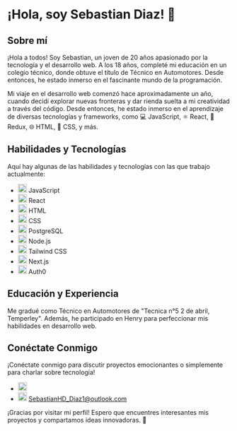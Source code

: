 # ¡Hola, soy Sebastian Diaz! 👋

## Sobre mí
¡Hola a todos! Soy Sebastian, un joven de 20 años apasionado por la tecnología y el desarrollo web. A los 18 años, completé mi educación en un colegio técnico, donde obtuve el título de Técnico en Automotores. Desde entonces, he estado inmerso en el fascinante mundo de la programación.

Mi viaje en el desarrollo web comenzó hace aproximadamente un año, cuando decidí explorar nuevas fronteras y dar rienda suelta a mi creatividad a través del código. Desde entonces, he estado inmerso en el aprendizaje de diversas tecnologías y frameworks, como 💻 JavaScript, ⚛️ React, 🔄 Redux, 🌐 HTML, 🎨 CSS, y más.

## Habilidades y Tecnologías
Aquí hay algunas de las habilidades y tecnologías con las que trabajo actualmente:

- <img src="https://cdn2.iconfinder.com/data/icons/designer-skills/128/code-programming-javascript-software-develop-command-language-256.png" alt="JavaScript" width="20" height="20"> JavaScript
- <img src="https://cdn4.iconfinder.com/data/icons/logos-brands-8/32/react_native-logo-programming-256.png" alt="React" width="20" height="20"> React
- <img src="https://cdn1.iconfinder.com/data/icons/logotypes/32/badge-html-5-256.png" alt="HTML" width="20" height="20"> HTML
- <img src="https://cdn1.iconfinder.com/data/icons/logotypes/32/badge-css-3-256.png" alt="CSS" width="20" height="20"> CSS
- <img src="https://cdn1.iconfinder.com/data/icons/brands-5/512/fi-brands-postgre-256.png" alt="PostgreSQL" width="20" height="20"> PostgreSQL
- <img src="https://cdn4.iconfinder.com/data/icons/logos-3/456/nodejs-new-pantone-black-256.png" alt="Node.js" width="20" height="20"> Node.js
- <img src="https://cdn3.iconfinder.com/data/icons/teenyicons-outline-vol-3/15/tailwind-256.png" alt="Tailwind CSS" width="20" height="20"> Tailwind CSS
- <img src="https://cdn3.iconfinder.com/data/icons/teenyicons-outline-vol-2/15/nextjs-256.png" alt="Next.js" width="20" height="20"> Next.js
- <img src="https://cdn4.iconfinder.com/data/icons/logos-brands-5/24/auth0-256.png" alt="Auth0" width="20" height="20"> Auth0


## Educación y Experiencia
Me gradué como Técnico en Automotores de "Tecnica n°5 2 de abril, Temperley". Además, he participado en Henry para perfeccionar mis habilidades en desarrollo web.

## Conéctate Conmigo
¡Conéctate conmigo para discutir proyectos emocionantes o simplemente para charlar sobre tecnología!
- [<img src="https://cdn1.iconfinder.com/data/icons/logotypes/32/square-linkedin-256.png" alt="Linkedin" width="20" height="20">](https://www.linkedin.com/in/sebastian-diaz-68b992250/) 
- [<img src="https://cdn0.iconfinder.com/data/icons/logos-microsoft-office-365/128/Microsoft_Office-07-256.png" alt="Outlook" width="20" height="20">](mailto:SebastianHD_Diaz1@outlook.com) SebastianHD_Diaz1@outlook.com

¡Gracias por visitar mi perfil! Espero que encuentres interesantes mis proyectos y compartamos ideas innovadoras. 🚀
